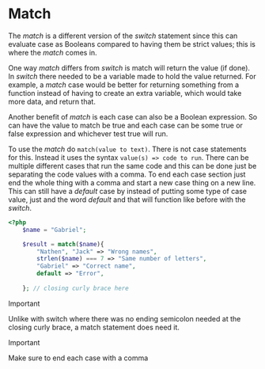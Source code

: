 # Match

The *match* is a different version of the *switch* statement since this can evaluate case as Booleans compared to having them be strict values; this is where the *match* comes in.



One way *match* differs from *switch* is match will return the value (if done). In *switch* there needed to be a variable made to hold the value returned. For example, a *match* case would be better for returning something from a function instead of having to create an extra variable, which would take more data, and return that.



Another benefit of *match* is each case can also be a Boolean expression. So can have the value to match be true and each case can be some true or false expression and whichever test true will run.



To use the *match* do `match(value to text)`. There is not case statements for this. Instead it uses the syntax `value(s) => code to run`. There can be multiple different cases that run the same code and this can be done just be separating the code values with a comma. To end each case section just end the whole thing with a comma and start a new case thing on a new line. This can still have a *default* case by instead of putting some type of case value, just and the word *default* and that will function like before with the *switch*.



```php
<?php
    $name = "Gabriel";

	$result = match($name){
        "Nathen", "Jack" => "Wrong names",
        strlen($name) === 7 => "Same number of letters",
        "Gabriel" => "Correct name",
        default => "Error",
        
    }; // closing curly brace here
```

> [!IMPORTANT]
>
> Unlike with switch where there was no ending semicolon needed at the closing curly brace, a match statement does need it.

> [!IMPORTANT]
>
> Make sure to end each case with a comma